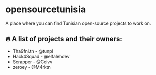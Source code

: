 # opensourcetunisia
A place where you can find Tunisian open-source projects to work on. 

## :fire: A list of projects and their owners:

* Tha9fni.tn - @tunpl
* Hack4Squad - @elfalehdev
* Scrapper   - @Ceivv
* zeroey     - @M4rktn 
